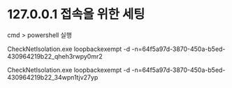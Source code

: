 # 127.0.0.1 접속을 위한 세팅

cmd > powershell 실행 

CheckNetIsolation.exe loopbackexempt -d -n=64f5a97d-3870-450a-b5ed-430964219b22_qheh3rwpy0mr2

CheckNetIsolation.exe loopbackexempt -d -n=64f5a97d-3870-450a-b5ed-430964219b22_34wpn1tjv27yp
